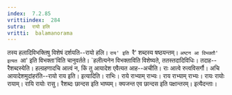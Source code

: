 ```yaml
---
index:  7.2.85
vrittiindex:  284
sutra:  रायो हलि
vritti:  balamanorama 
---
```


तस्य हलादिविभक्तिषु विशेषं दर्शयति--रायो हलि। `राय' इति `रै' शब्दस्य षष्ठयन्तम्। `अष्टन आ विभक्तौ' इत्यत `आ' इति विभक्ता'विति चानुवर्तते। `हलीत्यनेन विभक्ताविति विशेष्यते, ततस्तदादिविधिः। तदाह--रैशब्दस्येति। हल्ग्रहणादचि आत्वं न, किं तु आयादेश एवैत्यत आह--अचीति। राः आत्वे रुत्वविसर्गौ। अचि आयादेशमुदांहरंति--रायो राय इति। इत्यादिति। राभिः। राये राभ्याम् राभ्यः। राय राभ्याम् राभ्यः। रायः रायोः रायाम्। रायि रायोः रासु। रैशब्दः छान्दस इति भाष्यम्। क्यजन्त एव छान्दस इति पक्षान्तरम्। इत्यैदन्ताः।

